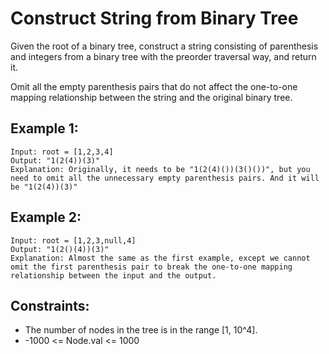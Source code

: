 # Construct String from Binary Tree

Given the root of a binary tree, construct a string consisting of parenthesis and integers from a binary tree with the preorder traversal way, and return it.

Omit all the empty parenthesis pairs that do not affect the one-to-one mapping relationship between the string and the original binary tree.

## Example 1:

```
Input: root = [1,2,3,4]
Output: "1(2(4))(3)"
Explanation: Originally, it needs to be "1(2(4)())(3()())", but you need to omit all the unnecessary empty parenthesis pairs. And it will be "1(2(4))(3)"
```

## Example 2:

```
Input: root = [1,2,3,null,4]
Output: "1(2()(4))(3)"
Explanation: Almost the same as the first example, except we cannot omit the first parenthesis pair to break the one-to-one mapping relationship between the input and the output.
```

## Constraints:

- The number of nodes in the tree is in the range [1, 10^4].
- -1000 <= Node.val <= 1000
